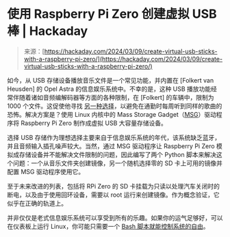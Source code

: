 <!--yml

分类：未分类

日期：2024-05-27 14:46:41

-->

# 使用 Raspberry Pi Zero 创建虚拟 USB 棒 | Hackaday

> 来源：[https://hackaday.com/2024/03/09/create-virtual-usb-sticks-with-a-raspberry-pi-zero/](https://hackaday.com/2024/03/09/create-virtual-usb-sticks-with-a-raspberry-pi-zero/)

如今，从 USB 存储设备播放音乐文件是一个常见功能，并内置在 [Folkert van Heusden] 的 Opel Astra 的信息娱乐系统中。不幸的是，这种 USB 播放功能经常伴随着诸如音频编解码器等方面的各种限制，在 [Folkert] 的车辆中，限制为 1000 个文件。这促使他寻找 [另一种选择](https://vanheusden.com/electronics/virtual-usb/)，以避免在通勤时每周听到同样的歌曲的恐怖。解决方案是？使用 Linux 内核中的 Mass Storage Gadget（[MSG](https://www.kernel.org/doc/html/latest/usb/mass-storage.html)）驱动程序将 Raspberry Pi Zero 制作成虚拟 USB 大容量存储设备。

选择 USB 存储作为理想选择主要来自于信息娱乐系统的年代，该系统缺乏蓝牙，并且音频输入插孔噪声较大。当然，通过 MSG 驱动程序让 Raspberry Pi Zero 模拟成存储设备并不能解决文件限制的问题，因此编写了两个 Python 脚本来解决这个问题：一个从音乐文件夹创建镜像，另一个随机选择零的 SD 卡上可用的镜像并配置 MSG 驱动程序使用它。

至于未来改进的列表，包括将 RPi Zero 的 SD 卡挂载为只读以处理汽车关闭时的断电，以及由于使用回环设备，需要以 root 运行来创建镜像。作为概念验证，它似乎在正确的轨道上。

并非仅仅是老式信息娱乐系统可以享受到所有的乐趣。如果你的运气足够好，可以在仪表板上运行 Linux，你可能只需要一个 [Bash 脚本就能控制系统的自由](https://hackaday.com/2021/01/30/nissan-gives-up-root-shell-thanks-to-hacked-usb-drive/)。
